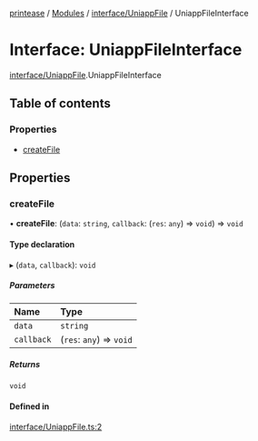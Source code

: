 [printease](../README.md) / [Modules](../modules.md) / [interface/UniappFile](../modules/interface_UniappFile.md) / UniappFileInterface

# Interface: UniappFileInterface

[interface/UniappFile](../modules/interface_UniappFile.md).UniappFileInterface

## Table of contents

### Properties

- [createFile](interface_UniappFile.UniappFileInterface.md#createfile)

## Properties

### createFile

• **createFile**: (`data`: `string`, `callback`: (`res`: `any`) => `void`) => `void`

#### Type declaration

▸ (`data`, `callback`): `void`

##### Parameters

| Name | Type |
| :------ | :------ |
| `data` | `string` |
| `callback` | (`res`: `any`) => `void` |

##### Returns

`void`

#### Defined in

[interface/UniappFile.ts:2](https://github.com/Liu-Jinshuai/printease/blob/b77399d/src/interface/UniappFile.ts#L2)
